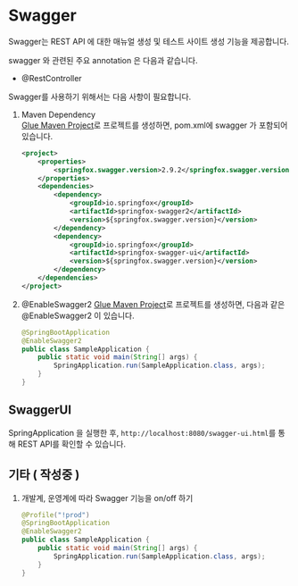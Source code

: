 # Swagger

Swagger는 REST API 에 대한 매뉴얼 생성 및 테스트 사이트 생성 기능을 제공합니다. 

swagger 와 관련된 주요 annotation 은 다음과 같습니다.

* @RestController
 
Swagger를 사용하기 위해서는 다음 사항이 필요합니다. 

1. Maven Dependency  
    [Glue Maven Project](../create-project.html#glue_maven_project)로 프로젝트를 생성하면, 
    pom.xml에 swagger 가 포함되어 있습니다.  
    ```xml
    <project>
        <properties>
            <springfox.swagger.version>2.9.2</springfox.swagger.version>
        </properties>
        <dependencies>
            <dependency>
                <groupId>io.springfox</groupId>
                <artifactId>springfox-swagger2</artifactId>
                <version>${springfox.swagger.version}</version>
            </dependency>
            <dependency>
                <groupId>io.springfox</groupId>
                <artifactId>springfox-swagger-ui</artifactId>
                <version>${springfox.swagger.version}</version>
            </dependency>
        </dependencies>
    </project>
    ```

2. @EnableSwagger2
    [Glue Maven Project](../create-project.html#glue_maven_project)로 프로젝트를 생성하면, 
    다음과 같은 @EnableSwagger2 이 있습니다. 
    ```java
    @SpringBootApplication
    @EnableSwagger2
    public class SampleApplication {
        public static void main(String[] args) {
            SpringApplication.run(SampleApplication.class, args);
        }
    }
    ```

## SwaggerUI

SpringApplication 을 실행한 후, `http://localhost:8080/swagger-ui.html`를 통해 REST API를 확인할 수 있습니다.

## 기타 ( 작성중 )

1. 개발계, 운영계에 따라 Swagger 기능을 on/off 하기  
    ```java
    @Profile("!prod")
    @SpringBootApplication
    @EnableSwagger2
    public class SampleApplication {
        public static void main(String[] args) {
            SpringApplication.run(SampleApplication.class, args);
        }
    }
    ```